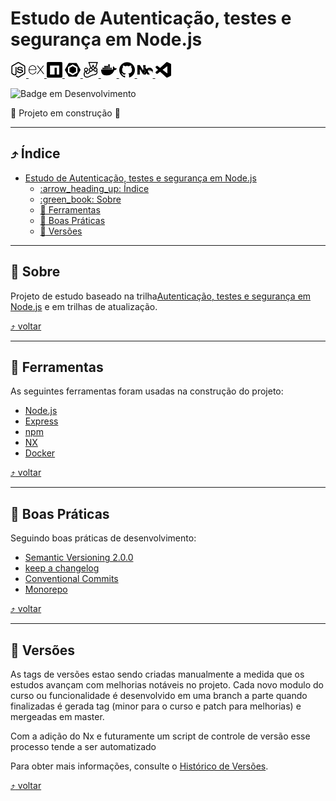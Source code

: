 # Estudo de Autenticação, testes e segurança em Node.js
[<img src="./docs/images/icons/nodedotjs.svg" width="25px" height="25px" title="Node.js" alt="Node.js"> <img src="./docs/images/icons/express.svg" width="25px" height="25px" title="Express" alt="Express"> <img src="./docs/images/icons/npm.svg" width="25px" height="25px" alt="npm" title="npm"> <img src="./docs/images/icons/eslint.svg" width="25px" height="25px" alt="Eslint" title="Eslint"> <img src="./docs/images/icons/jest.svg" width="25px" height="25px" alt="Jest" title="Jest"> <img src="./docs/images/icons/docker.svg" width="25px" height="25px" alt="Docker" title="Docker"> <img src="./docs/images/icons/github.svg" width="25px" height="25px" alt="GitHub" title="GitHub"> <img src="./docs/images/icons/nx.svg" width="25px" height="25px" alt="NX" title="NX"> <img src="./docs/images/icons/visualstudiocode.svg" width="25px" height="25px" alt="vscode" title="vscode">](#estudo-de-autenticação-testes-e-segurança-em-nodejs)

![Badge em Desenvolvimento](http://img.shields.io/static/v1?label=STATUS&message=EM%20DESENVOLVIMENTO&color=GREEN&style=for-the-badge) 

:construction: Projeto em construção :construction:

---

<a id="indice"></a>
## :arrow_heading_up: Índice
<!--ts-->
- [Estudo de Autenticação, testes e segurança em Node.js](#estudo-de-autenticação-testes-e-segurança-em-nodejs)
  - [:arrow\_heading\_up: Índice](#arrow_heading_up-índice)
  - [:green\_book: Sobre](#green_book-sobre)
  - [:hammer: Ferramentas](#hammer-ferramentas)
  - [:clap: Boas Práticas](#clap-boas-práticas)
  - [:1234: Versões](#1234-versões)

<!--te-->
---
<a id="sobre"></a>
## :green_book: Sobre
Projeto de estudo baseado na trilha[Autenticação, testes e segurança em Node.js](https://cursos.alura.com.br/formacao-avancando-nodejs) e em trilhas de atualização.

[:arrow_heading_up: voltar](#indice)

---


<a id="ferramentas"></a>
## :hammer: Ferramentas
As seguintes ferramentas foram usadas na construção do projeto:

- [Node.js](https://nodejs.org/en/)
- [Express](https://expressjs.com/en/)
- [npm](https://www.npmjs.com/)
- [NX](https://nx.dev/)
- [Docker](https://www.docker.com/)

[:arrow_heading_up: voltar](#indice)

---

<a id="boas-praticas"></a>
## :clap: Boas Práticas
Seguindo boas práticas de desenvolvimento:
- [Semantic Versioning 2.0.0](https://semver.org/spec/v2.0.0.html)
- [keep a changelog](https://keepachangelog.com/en/1.0.0/)
- [Conventional Commits](https://www.conventionalcommits.org/en/v1.0.0/)
- [Monorepo](https://monorepo.tools/)

[:arrow_heading_up: voltar](#indice)

---

<a id="versionamento"></a>
## :1234: Versões
As tags de versões estao sendo criadas manualmente a medida que os estudos avançam com melhorias notáveis no projeto. Cada novo modulo do curso ou funcionalidade é desenvolvido em uma branch a parte quando finalizadas é gerada tag (minor para o curso e patch para melhorias) e mergeadas em master.

Com a adição do Nx e futuramente um script de controle de versão esse processo tende a ser automatizado

Para obter mais informações, consulte o [Histórico de Versões](./CHANGELOG.md).

[:arrow_heading_up: voltar](#indice)

